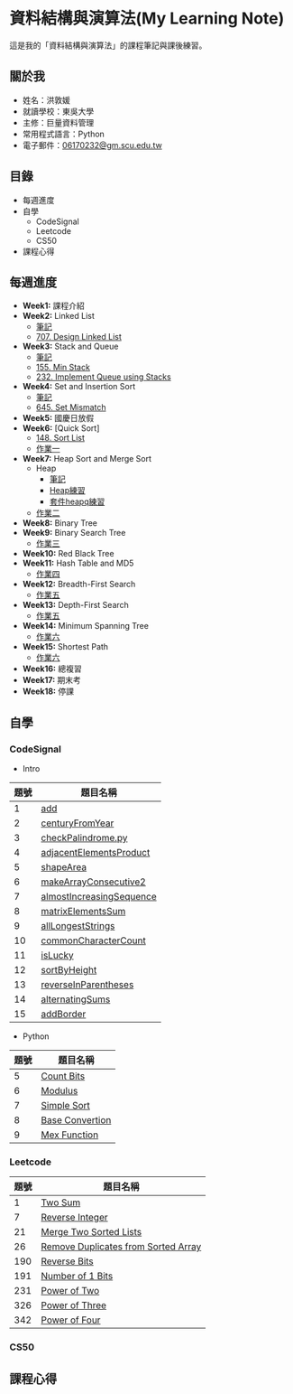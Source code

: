 # 資料結構與演算法(My Learning Note)
這是我的「資料結構與演算法」的課程筆記與課後練習。
## 關於我
* 姓名：洪敦媛
* 就讀學校：東吳大學
* 主修：巨量資料管理
* 常用程式語言：Python
* 電子郵件：06170232@gm.scu.edu.tw
## 目錄
* 每週進度
* 自學
  * CodeSignal
  * Leetcode
  * CS50
* 課程心得
## 每週進度
* **Week1:** 課程介紹
* **Week2:** Linked List
  * [筆記](https://github.com/HTY62006/MyLearningNote/tree/master/Leetcode#week2-linked-list)
  * [707. Design Linked List](https://github.com/HTY62006/MyLearningNote/blob/master/Leetcode/707_Design%20Linked%20List_06170232.py)
* **Week3:** Stack and Queue
  * [筆記](https://github.com/HTY62006/MyLearningNote/tree/master/Leetcode#week3-stack-and-queue)
  * [155. Min Stack](https://github.com/HTY62006/MyLearningNote/blob/master/Leetcode/155_Min%20Stack_06170232.py)
  * [232. Implement Queue using Stacks](https://github.com/HTY62006/MyLearningNote/blob/master/Leetcode/232_Implement%20Queue%20using%20Stacks_06170232.py)
* **Week4:** Set and Insertion Sort
  * [筆記](https://github.com/HTY62006/MyLearningNote/tree/master/Leetcode#week4-set-and-insertion-sort)
  * [645. Set Mismatch](https://github.com/HTY62006/MyLearningNote/blob/master/Leetcode/645_Set%20Mismatch_06170232.py)
* **Week5:** 國慶日放假
* **Week6:** [Quick Sort]
  * [148. Sort List](https://github.com/HTY62006/MyLearningNote/blob/master/Leetcode/148_Sort%20List_06170232.py)
  * [作業一](https://github.com/HTY62006/MyLearningNote/tree/master/HW1)
* **Week7:** Heap Sort and Merge Sort
  * Heap
    * [筆記](https://github.com/HTY62006/MyLearningNote/blob/master/Other/heap.md)
    * [Heap練習](https://github.com/HTY62006/MyLearningNote/blob/master/Other/heap.py)
    * [套件heapq練習](https://github.com/HTY62006/MyLearningNote/blob/master/Other/heapq.ipynb)
  * [作業二](https://github.com/HTY62006/MyLearningNote/blob/master/HW2)
* **Week8:** Binary Tree
* **Week9:** Binary Search Tree
  * [作業三](https://github.com/HTY62006/MyLearningNote/blob/master/HW3)
* **Week10:** Red Black Tree
* **Week11:** Hash Table and MD5
  * [作業四](https://github.com/HTY62006/MyLearningNote/blob/master/HW4)
* **Week12:** Breadth-First Search
  * [作業五](https://github.com/HTY62006/MyLearningNote/blob/master/HW5)
* **Week13:** Depth-First Search
  * [作業五](https://github.com/HTY62006/MyLearningNote/blob/master/HW5)
* **Week14:** Minimum Spanning Tree
  * [作業六](https://github.com/HTY62006/MyLearningNote/blob/master/HW6)
* **Week15:** Shortest Path
  * [作業六](https://github.com/HTY62006/MyLearningNote/blob/master/HW6)
* **Week16:** 總複習
* **Week17:** 期末考
* **Week18:** 停課
## 自學
### CodeSignal
* Intro

題號 | 題目名稱
-----|---------
1 | [add](https://github.com/HTY62006/MyLearningNote/blob/master/Codesignal/Intro/add.py)
2 | [centuryFromYear](https://github.com/HTY62006/MyLearningNote/blob/master/Codesignal/Intro/centuryFromYear.py)
3 | [checkPalindrome.py](https://github.com/HTY62006/MyLearningNote/blob/master/Codesignal/Intro/checkPalindrome.py)
4 | [adjacentElementsProduct](https://github.com/HTY62006/MyLearningNote/blob/master/Codesignal/Intro/adjacentElementsProduct.py)
5 | [shapeArea](https://github.com/HTY62006/MyLearningNote/blob/master/Codesignal/Intro/shapeArea.py)
6 | [makeArrayConsecutive2](https://github.com/HTY62006/MyLearningNote/blob/master/Codesignal/Intro/makeArrayConsecutive2.py)
7 | [almostIncreasingSequence](https://github.com/HTY62006/MyLearningNote/blob/master/Codesignal/Intro/almostIncreasingSequence.py)
8 | [matrixElementsSum](https://github.com/HTY62006/MyLearningNote/blob/master/Codesignal/Intro/matrixElementsSum.py)
9 | [allLongestStrings](https://github.com/HTY62006/MyLearningNote/blob/master/Codesignal/Intro/allLongestStrings.py)
10 | [commonCharacterCount](https://github.com/HTY62006/MyLearningNote/blob/master/Codesignal/Intro/commonCharacterCount.py)
11 | [isLucky](https://github.com/HTY62006/MyLearningNote/blob/master/Codesignal/Intro/isLucky.py)
12 | [sortByHeight](https://github.com/HTY62006/MyLearningNote/blob/master/Codesignal/Intro/sortByHeight.py)
13 | [reverseInParentheses](https://github.com/HTY62006/MyLearningNote/blob/master/Codesignal/Intro/reverseInParentheses.py)
14 | [alternatingSums](https://github.com/HTY62006/MyLearningNote/blob/master/Codesignal/Intro/alternatingSums.py)
15 | [addBorder](https://github.com/HTY62006/MyLearningNote/blob/master/Codesignal/Intro/addBorder.py)
* Python

題號 | 題目名稱
-----|---------
5 | [Count Bits](https://github.com/HTY62006/MyLearningNote/blob/master/Codesignal/Python/countBits.py)
6 | [Modulus](https://github.com/HTY62006/MyLearningNote/blob/master/Codesignal/Python/modulus.py)
7 | [Simple Sort](https://github.com/HTY62006/MyLearningNote/blob/master/Codesignal/Python/simpleSort.py)
8 | [Base Convertion](https://github.com/HTY62006/MyLearningNote/blob/master/Codesignal/Python/baseConversion.py)
9 | [Mex Function](https://github.com/HTY62006/MyLearningNote/blob/master/Codesignal/Python/mexFunction.py)
### Leetcode
題號 | 題目名稱
-----|---------
1 | [Two Sum](https://github.com/HTY62006/MyLearningNote/blob/master/Leetcode/1_Two%20Sum_06170232.py)
7 | [Reverse Integer](https://github.com/HTY62006/MyLearningNote/blob/master/Leetcode/7_Reverse%20Integer_06170232.py)
21 | [Merge Two Sorted Lists](https://github.com/HTY62006/MyLearningNote/blob/master/Leetcode/21_Merge%20Two%20Sorted%20Lists_06170232.py)
26 | [Remove Duplicates from Sorted Array](https://github.com/HTY62006/MyLearningNote/blob/master/Leetcode/26_Remove%20Duplicates%20from%20Sorted%20Array_06170232.py)
190 | [Reverse Bits](https://github.com/HTY62006/MyLearningNote/blob/master/Leetcode/190_Reverse%20Bits_06170232.py)
191 | [Number of 1 Bits](https://github.com/HTY62006/MyLearningNote/blob/master/Leetcode/191_Number%20of%201%20Bits_06170232.py)
231 | [Power of Two](https://github.com/HTY62006/MyLearningNote/blob/master/Leetcode/231_Power%20of%20Two_06170232.py)
326 | [Power of Three](https://github.com/HTY62006/MyLearningNote/blob/master/Leetcode/326_Power%20of%20Three_06170232.py)
342 | [Power of Four](https://github.com/HTY62006/MyLearningNote/blob/master/Leetcode/342_Power%20of%20Four_06170232.py)
### CS50
## 課程心得
